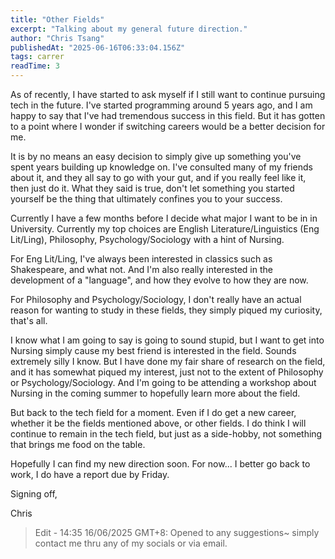 ```yaml
---
title: "Other Fields"
excerpt: "Talking about my general future direction."
author: "Chris Tsang"
publishedAt: "2025-06-16T06:33:04.156Z"
tags: carrer
readTime: 3
---
```


As of recently, I have started to ask myself if I still want to continue pursuing tech in the future. I've started programming around 5 years ago, and I am happy to say that I've had tremendous success in this field. But it has gotten to a point where I wonder if switching careers would be a better decision for me.

It is by no means an easy decision to simply give up something you've spent years building up knowledge on. I've consulted many of my friends about it, and they all say to go with your gut, and if you really feel like it, then just do it. What they said is true, don't let something you started yourself be the thing that ultimately confines you to your success. 

Currently I have a few months before I decide what major I want to be in in University. Currently my top choices are English Literature/Linguistics (Eng Lit/Ling), Philosophy, Psychology/Sociology with a hint of Nursing.

For Eng Lit/Ling, I've always been interested in classics such as Shakespeare, and what not. And I'm also really interested in the development of a "language", and how they evolve to how they are now.

For Philosophy and Psychology/Sociology, I don't really have an actual reason for wanting to study in these fields, they simply piqued my curiosity, that's all.

I know what I am going to say is going to sound stupid, but I want to get into Nursing simply cause my best friend is interested in the field. Sounds extremely silly I know. But I have done my fair share of research on the field, and it has somewhat piqued my interest, just not to the extent of Philosophy or Psychology/Sociology. And I'm going to be attending a workshop about Nursing in the coming summer to hopefully learn more about the field.


But back to the tech field for a moment. Even if I do get a new career, whether it be the fields mentioned above, or other fields. I do think I will continue to remain in the tech field, but just as a side-hobby, not something that brings me food on the table. 

Hopefully I can find my new direction soon. For now... I better go back to work, I do have a report due by Friday.

Signing off,

Chris

> Edit - 14:35 16/06/2025 GMT+8: Opened to any suggestions~ simply contact me thru any of my socials or via email.